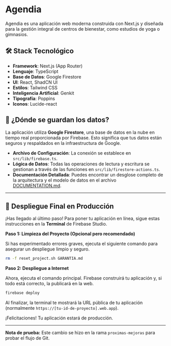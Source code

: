 # Agendia

Agendia es una aplicación web moderna construida con Next.js y diseñada para la gestión integral de centros de bienestar, como estudios de yoga o   gimnasios.

## 🛠️ Stack Tecnológico

- **Framework**: Next.js (App Router)
- **Lenguaje**: TypeScript
- **Base de Datos**: Google Firestore
- **UI**: React, ShadCN UI
- **Estilos**: Tailwind CSS
- **Inteligencia Artificial**: Genkit
- **Tipografía**: Poppins
- **Iconos**: Lucide-react

## 💾 ¿Dónde se guardan los datos?

La aplicación utiliza **Google Firestore**, una base de datos en la nube en tiempo real proporcionada por Firebase. Esto significa que tus datos están seguros y respaldados en la infraestructura de Google.

- **Archivo de Configuración**: La conexión se establece en `src/lib/firebase.ts`.
- **Lógica de Datos**: Todas las operaciones de lectura y escritura se gestionan a través de las funciones en `src/lib/firestore-actions.ts`.
- **Documentación Detallada**: Puedes encontrar un desglose completo de la arquitectura y el modelo de datos en el archivo [DOCUMENTATION.md](DOCUMENTATION.md).

---

## 🚀 Despliegue Final en Producción

¡Has llegado al último paso! Para poner tu aplicación en línea, sigue estas instrucciones en la **Terminal** de Firebase Studio.

**Paso 1: Limpieza del Proyecto (Opcional pero recomendado)**

Si has experimentado errores graves, ejecuta el siguiente comando para asegurar un despliegue limpio y seguro.

```bash
rm -f reset_project.sh GARANTIA.md
```

**Paso 2: Despliegue a Internet**

Ahora, ejecuta el comando principal. Firebase construirá tu aplicación y, si todo está correcto, la publicará en la web.

```bash
firebase deploy
```

Al finalizar, la terminal te mostrará la URL pública de tu aplicación (normalmente `https://[tu-id-de-proyecto].web.app`).

¡Felicitaciones! Tu aplicación estará de producción.

---
**Nota de prueba:** Este cambio se hizo en la rama `proximas-mejoras` para probar el flujo de Git.
